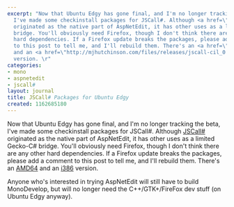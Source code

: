 ```yaml
---
excerpt: "Now that Ubuntu Edgy has gone final, and I'm no longer tracking the beta,
  I've made some checkinstall packages for JSCall#. Although <a href=\"http://svn.myrealbox.com/viewcvs/trunk/jscall-sharp/\">JSCall#</a>
  originated as the native part of AspNetEdit, it has other uses as a limited Gecko-C#
  bridge. You'll obviously need Firefox, though I don't think there are any other
  hard dependencies. If a Firefox update breaks the packages, please add a comment
  to this post to tell me, and I'll rebuild them. There's an <a href=\"http://mjhutchinson.com/files/releases/jscall-cil_0.0.2-1_amd64.deb\">AMD64</a>
  and an <a href=\"http://mjhutchinson.com/files/releases/jscall-cil_0.0.2-1_i386.deb\">i386</a>
  version. \r"
categories:
- mono
- aspnetedit
- jscall#
layout: journal
title: JSCall# Packages for Ubuntu Edgy
created: 1162685180
---
```

Now that Ubuntu Edgy has gone final, and I'm no longer tracking the beta, I've made some checkinstall packages for JSCall#. Although <a href="http://svn.myrealbox.com/viewcvs/trunk/jscall-sharp/">JSCall#</a> originated as the native part of AspNetEdit, it has other uses as a limited Gecko-C# bridge. You'll obviously need Firefox, though I don't think there are any other hard dependencies. If a Firefox update breaks the packages, please add a comment to this post to tell me, and I'll rebuild them. There's an <a href="http://mjhutchinson.com/files/releases/jscall-cil_0.0.2-1_amd64.deb">AMD64</a> and an <a href="http://mjhutchinson.com/files/releases/jscall-cil_0.0.2-1_i386.deb">i386</a> version. 

Anyone who's interested in trying AspNetEdit will still have to build MonoDevelop, but will no longer need the C++/GTK+/FireFox dev stuff (on Ubuntu Edgy anyway).
